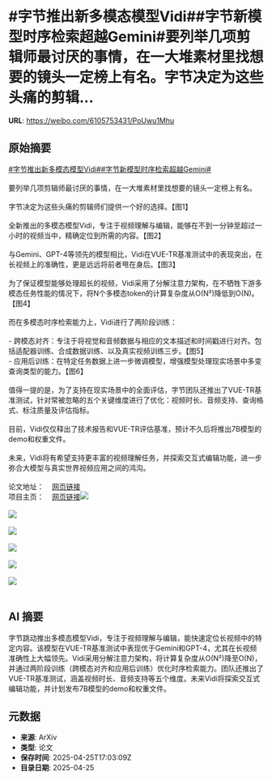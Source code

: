 # #字节推出新多模态模型Vidi##字节新模型时序检索超越Gemini#要列举几项剪辑师最讨厌的事情，在一大堆素材里找想要的镜头一定榜上有名。字节决定为这些头痛的剪辑...

**URL**: https://weibo.com/6105753431/PoUwu1Mhu

## 原始摘要

<a href="https://m.weibo.cn/search?containerid=231522type%3D1%26t%3D10%26q%3D%23%E5%AD%97%E8%8A%82%E6%8E%A8%E5%87%BA%E6%96%B0%E5%A4%9A%E6%A8%A1%E6%80%81%E6%A8%A1%E5%9E%8BVidi%23&amp;extparam=%23%E5%AD%97%E8%8A%82%E6%8E%A8%E5%87%BA%E6%96%B0%E5%A4%9A%E6%A8%A1%E6%80%81%E6%A8%A1%E5%9E%8BVidi%23" data-hide=""><span class="surl-text">#字节推出新多模态模型Vidi#</span></a><a href="https://m.weibo.cn/search?containerid=231522type%3D1%26t%3D10%26q%3D%23%E5%AD%97%E8%8A%82%E6%96%B0%E6%A8%A1%E5%9E%8B%E6%97%B6%E5%BA%8F%E6%A3%80%E7%B4%A2%E8%B6%85%E8%B6%8AGemini%23&amp;extparam=%23%E5%AD%97%E8%8A%82%E6%96%B0%E6%A8%A1%E5%9E%8B%E6%97%B6%E5%BA%8F%E6%A3%80%E7%B4%A2%E8%B6%85%E8%B6%8AGemini%23" data-hide=""><span class="surl-text">#字节新模型时序检索超越Gemini#</span></a><br><br>要列举几项剪辑师最讨厌的事情，在一大堆素材里找想要的镜头一定榜上有名。<br><br>字节决定为这些头痛的剪辑师们提供一个好的选择。【图1】<br><br>全新推出的多模态模型Vidi，专注于视频理解与编辑，能够在不到一分钟至超过一小时的视频当中，精确定位到所需的内容。【图2】<br><br>与Gemini、GPT-4等领先的模型相比，Vidi在VUE-TR基准测试中的表现突出，在长视频上的准确性，更是远远将前者甩在身后。【图3】<br><br>为了保证模型能够处理超长的视频，Vidi采用了分解注意力架构，在不牺牲下游多模态任务性能的情况下，将N个多模态token的计算复杂度从O(N²)降低到O(N)。【图4】<br><br>而在多模态时序检索能力上，Vidi进行了两阶段训练：<br><br>- 跨模态对齐：专注于将视觉和音频数据与相应的文本描述和时间戳进行对齐。包括适配器训练、合成数据训练、以及真实视频训练三步。【图5】<br>- 应用后训练：在特定任务数据上进一步微调模型，增强模型处理现实场景中多变查询类型的能力。【图6】<br><br>值得一提的是，为了支持在现实场景中的全面评估，字节团队还推出了VUE-TR基准测试，针对常被忽略的五个关键维度进行了优化：视频时长、音频支持、查询格式、标注质量及评估指标。<br><br>目前，Vidi仅仅释出了技术报告和VUE-TR评估基准，预计不久后将推出7B模型的demo和权重文件。<br><br>未来，Vidi将有希望支持更丰富的视频理解任务，并探索交互式编辑功能，进一步弥合大模型与真实世界视频应用之间的鸿沟。<br><br>论文地址：<a href="https://weibo.cn/sinaurl?u=https%3A%2F%2Farxiv.org%2Fabs%2F2504.15681" data-hide=""><span class="url-icon"><img style="width: 1rem;height: 1rem" src="https://h5.sinaimg.cn/upload/2015/09/25/3/timeline_card_small_web_default.png" referrerpolicy="no-referrer"></span><span class="surl-text">网页链接</span></a><br>项目主页：<a href="https://weibo.cn/sinaurl?u=https%3A%2F%2Fbytedance.github.io%2Fvidi-website%2F" data-hide=""><span class="url-icon"><img style="width: 1rem;height: 1rem" src="https://h5.sinaimg.cn/upload/2015/09/25/3/timeline_card_small_web_default.png" referrerpolicy="no-referrer"></span><span class="surl-text">网页链接</span></a><img style="" src="https://tvax4.sinaimg.cn/large/006Fd7o3gy1i0t6p68kyyj31gg1csds2.jpg" referrerpolicy="no-referrer"><br><br><img style="" src="https://tvax3.sinaimg.cn/large/006Fd7o3gy1i0t6pbb5gcj31ha0qgqnj.jpg" referrerpolicy="no-referrer"><br><br><img style="" src="https://tvax2.sinaimg.cn/large/006Fd7o3gy1i0t6pffa07j31hm0sm11q.jpg" referrerpolicy="no-referrer"><br><br><img style="" src="https://tvax3.sinaimg.cn/large/006Fd7o3gy1i0t6pia2pjj31580nun62.jpg" referrerpolicy="no-referrer"><br><br><img style="" src="https://tvax2.sinaimg.cn/large/006Fd7o3gy1i0t6pkqilyj30zk0hwdpb.jpg" referrerpolicy="no-referrer"><br><br><img style="" src="https://tvax2.sinaimg.cn/large/006Fd7o3gy1i0t6pntnv5j31020p27lc.jpg" referrerpolicy="no-referrer"><br><br>

## AI 摘要

字节跳动推出多模态模型Vidi，专注于视频理解与编辑，能快速定位长视频中的特定内容。该模型在VUE-TR基准测试中表现优于Gemini和GPT-4，尤其在长视频准确性上大幅领先。Vidi采用分解注意力架构，将计算复杂度从O(N²)降至O(N)，并通过两阶段训练（跨模态对齐和应用后训练）优化时序检索能力。团队还推出了VUE-TR基准测试，涵盖视频时长、音频支持等五个维度。未来Vidi将探索交互式编辑功能，并计划发布7B模型的demo和权重文件。

## 元数据

- **来源**: ArXiv
- **类型**: 论文
- **保存时间**: 2025-04-25T17:03:09Z
- **目录日期**: 2025-04-25
